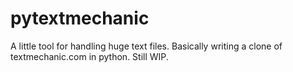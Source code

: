 # pytextmechanic
A little tool for handling huge text files. Basically writing a clone of textmechanic.com in python. Still WIP.
